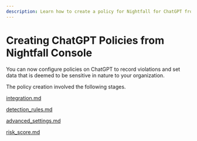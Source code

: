 ```yaml
---
description: Learn how to create a policy for Nightfall for ChatGPT from within Nightfall.
---
```


# Creating ChatGPT Policies from Nightfall Console

You can now configure policies on ChatGPT to record violations and set data that is deemed to be sensitive in nature to your organization.

The policy creation involved the following stages.

[integration.md](integration.md "mention")

[detection\_rules.md](detection_rules.md "mention")

[advanced\_settings.md](advanced_settings.md "mention")

[risk\_score.md](risk_score.md "mention")

